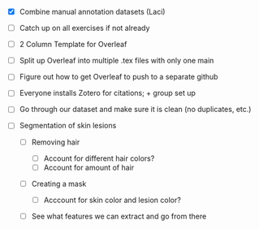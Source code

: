 - [x] Combine manual annotation datasets (Laci)

- [ ] Catch up on all exercises if not already
- [ ] 2 Column Template for Overleaf
- [ ] Split up Overleaf into multiple .tex files with only one main
- [ ] Figure out how to get Overleaf to push to a separate github
- [ ] Everyone installs Zotero for citations; + group set up
- [ ] Go through our dataset and make sure it is clean (no duplicates, etc.)
- [ ] Segmentation of skin lesions 
    - [ ] Removing hair
        - [ ] Account for different hair colors?
        - [ ] Account for amount of hair
    - [ ] Creating a mask
        - [ ] Acccount for skin color and lesion color?
    - [ ] See what features we can extract and go from there

